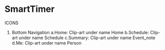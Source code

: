 # SmartTimer

ICONS
  1. Bottom Navigation
    a.Home: Clip-art under name Home
    b.Schedule: Clip-art under name Schedule
    c.Summary: Clip-art under name Event_note
    d.Me: Clip-art under name Person
